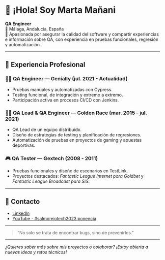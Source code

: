 # 👋 ¡Hola! Soy Marta Mañani

**QA Engineer**  
📍 Málaga, Andalucía, España  
🔎 Apasionada por asegurar la calidad del software y compartir experiencias e información sobre QA, con experiencia en pruebas funcionales, regresión y automatización.


---

## 💼 Experiencia Profesional

### 👩‍💻 QA Engineer — Genially (jul. 2021 - Actualidad)
- Pruebas manuales y automatizadas con Cypress.
- Testing funcional, de integración y extremo a extremo.
- Participación activa en procesos CI/CD con Jenkins.

### 👩‍💼 QA Lead & QA Engineer — Golden Race (mar. 2015 - jul. 2021)
- QA Lead de un equipo distribuido.
- Diseño de estrategias de testing y planificación de regresiones.
- Automatización de pruebas en proyectos de gaming y apuestas deportivas.

### 🎮 QA Tester — Gextech (2008 - 2011)
- Pruebas funcionales y diseño de escenarios en TestLink.
- Proyectos destacados: *Fantastic League Internet para Goldbet* y *Fantastic League Broadcast para SIS*.

---

## 🔗 Contacto

- [LinkedIn](https://www.linkedin.com/in/martamagnani/)
- [YouTube - #salmorejotech2023 ponencia](https://www.youtube.com/watch?v=FXVjJEzFHB0)

---

> “No solo se trata de encontrar bugs, sino de prevenirlos.”

---

_¿Quieres saber más sobre mis proyectos o colaborar? ¡Estoy abierta a nuevas ideas y retos técnicos!_
